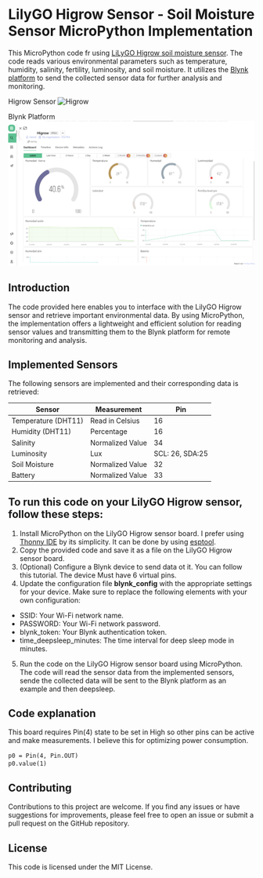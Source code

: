 # LilyGO Higrow Sensor - Soil Moisture Sensor MicroPython Implementation

This MicroPython code fr using [LiLyGO Higrow soil moisture sensor](https://github.com/Xinyuan-LilyGO/LilyGo-HiGrow). The code reads various environmental parameters such as temperature, humidity, salinity, fertility, luminosity, and soil moisture. It utilizes the [Blynk platform](https://blynk.cloud) to send the collected sensor data for further analysis and monitoring.

Higrow Sensor
 ![Higrow](https://github.com/Xinyuan-LilyGO/LilyGo-HiGrow/blob/master/image/img1.jpg?raw=true)
 
 Blynk Platform
 ![Blink](https://github.com/DanielBustillos/LilyGo-HiGrow-Micropython/blob/main/assets/blynk.png?raw=true)

## Introduction

The code provided here enables you to interface with the LilyGO Higrow sensor and retrieve important environmental data. By using MicroPython, the implementation offers a lightweight and efficient solution for reading sensor values and transmitting them to the Blynk platform for remote monitoring and analysis.

##  Implemented Sensors

The following sensors are implemented and their corresponding data is retrieved:

| Sensor             | Measurement        | Pin        |
| ------------------ | ------------------ | -----------|
| Temperature (DHT11)       | Read in Celsius    | 16        |
| Humidity (DHT11)           | Percentage         | 16        |
| Salinity           | Normalized Value   | 34        |
| Luminosity         | Lux                | SCL: 26, SDA:25        |
| Soil Moisture      | Normalized Value   | 32        |
| Battery      | Normalized Value   | 33        |


## To run this code on your LilyGO Higrow sensor, follow these steps:

1. Install MicroPython on the LilyGO Higrow sensor board. I prefer using [Thonny IDE](https://randomnerdtutorials.com/getting-started-thonny-micropython-python-ide-esp32-esp8266/) by its simplicity. It can be done by using [esptool](https://docs.micropython.org/en/latest/esp32/tutorial/intro.html).
2. Copy the provided code and save it as a file on the LilyGO Higrow sensor board.
3. (Optional) Configure a Blynk device to send data ot it. You can follow this tutorial. The device Must have 6 virtual pins.
4. Update the configuration file **blynk_config** with the appropriate settings for your device. Make sure to replace the following elements with your own configuration:

- SSID: Your Wi-Fi network name.
- PASSWORD: Your Wi-Fi network password.
- blynk_token: Your Blynk authentication token.
- time_deepsleep_minutes: The time interval for deep sleep mode in minutes.

5. Run the code on the LilyGO Higrow sensor board using MicroPython. 
The code will read the sensor data from the implemented sensors, sende the collected data will be sent to the Blynk platform as an example and then deepsleep.

## Code explanation 
This board requires Pin(4) state to be set in High so other pins can be active and make measurements. I believe this for optimizing power consumption.

    p0 = Pin(4, Pin.OUT) 
    p0.value(1)  
    
   

## Contributing

Contributions to this project are welcome. If you find any issues or have suggestions for improvements, please feel free to open an issue or submit a pull request on the GitHub repository.

## License

This code is licensed under the MIT License.
